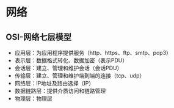 # 网络
## OSI-网络七层模型
- 应用层：为应用程序提供服务（http、https、ftp、smtp、pop3）
- 表示层：数据格式转化、数据加密（表示PDU）
- 会话层：建立、管理和维护会话（会话PDU）
- 传输层：建立、管理和维护端到端的连接（tcp、udp）
- 网络层：IP地址及路由选择（IP）
- 数据链路层：提供介质访问和链路管理
- 物理层：物理层